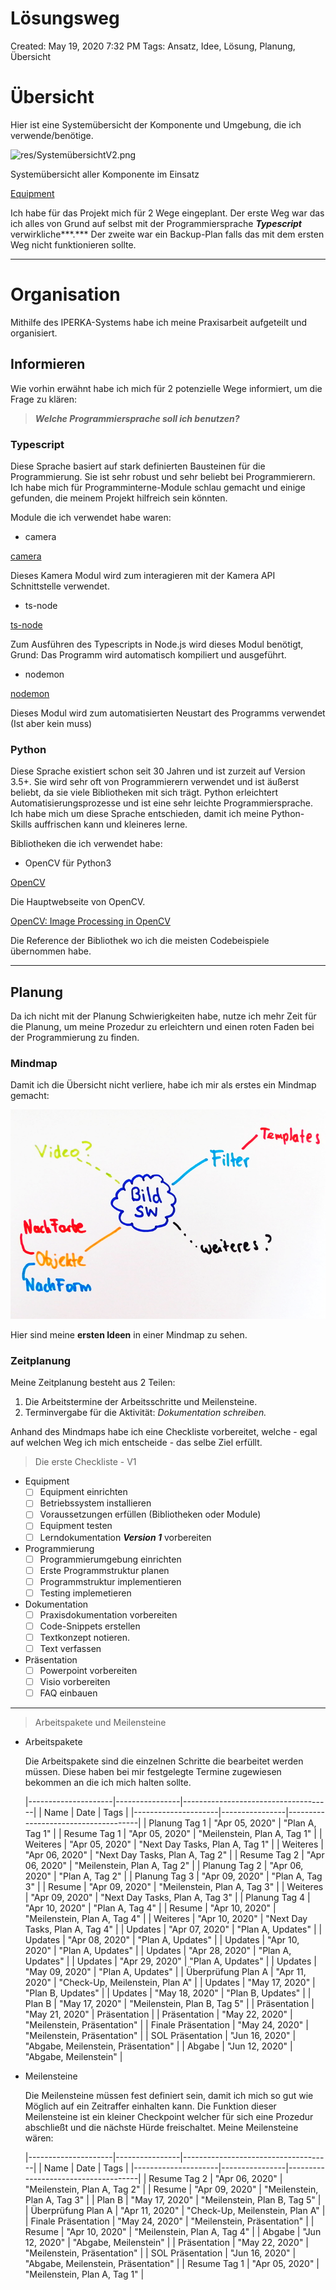 # Lösungsweg

Created: May 19, 2020 7:32 PM
Tags: Ansatz, Idee, Lösung, Planung, Übersicht

# Übersicht

Hier ist eine Systemübersicht der Komponente und Umgebung, die ich verwende/benötige.

![res/SystemübersichtV2.png](res/SystemübersichtV2.png)

Systemübersicht aller Komponente im Einsatz

[Equipment](res/Lösungsweg-Equipment.csv)

Ich habe für das Projekt mich für 2 Wege eingeplant. Der erste Weg war das ich alles von Grund auf selbst mit der Programmiersprache ***Typescript*** verwirkliche***.***
Der zweite war ein Backup-Plan falls das mit dem ersten Weg nicht funktionieren sollte.

---

# Organisation

Mithilfe des IPERKA-Systems habe ich meine Praxisarbeit aufgeteilt und organisiert.

## Informieren

Wie vorhin erwähnt habe ich mich für 2 potenzielle Wege informiert, um die Frage zu klären:

> ***Welche Programmiersprache soll ich benutzen?***

### Typescript

Diese Sprache basiert auf stark definierten Bausteinen für die Programmierung. Sie ist sehr robust und sehr beliebt bei Programmierern.
Ich habe mich für Programminterne-Module schlau gemacht und einige gefunden, die meinem Projekt hilfreich sein könnten.

Module die ich verwendet habe waren:

- camera

[camera](https://www.npmjs.com/package/camera)

Dieses Kamera Modul wird zum interagieren mit der Kamera API Schnittstelle verwendet.

- ts-node

[ts-node](https://www.npmjs.com/package/ts-node)

Zum Ausführen des Typescripts in Node.js wird dieses Modul benötigt, Grund: Das Programm wird automatisch kompiliert und ausgeführt.

- nodemon

[nodemon](https://www.npmjs.com/package/nodemon)

Dieses Modul wird zum automatisierten Neustart des Programms verwendet (Ist aber kein muss)

### Python

Diese Sprache existiert schon seit 30 Jahren und ist zurzeit auf Version 3.5+. Sie wird sehr oft von Programmierern verwendet und ist äußerst beliebt, da sie viele Bibliotheken mit sich trägt. Python erleichtert Automatisierungsprozesse und ist eine sehr leichte Programmiersprache. Ich habe mich um diese Sprache entschieden, damit ich meine Python-Skills auffrischen kann und kleineres lerne.

Bibliotheken die ich verwendet habe:

- OpenCV für Python3

[OpenCV](https://opencv.org/)

Die Hauptwebseite von OpenCV.

[OpenCV: Image Processing in OpenCV](https://docs.opencv.org/3.4/d2/d96/tutorial_py_table_of_contents_imgproc.html)

Die Reference der Bibliothek wo ich die meisten Codebeispiele übernommen habe.

---

## Planung

Da ich nicht mit der Planung Schwierigkeiten habe, nutze ich mehr Zeit für die Planung, um meine Prozedur zu erleichtern und einen roten Faden bei der Programmierung zu finden.

### Mindmap

Damit ich die Übersicht nicht verliere, habe ich mir als erstes ein Mindmap gemacht:

![res/Untitled.png](res/Untitled.png)

Hier sind meine **ersten Ideen** in einer Mindmap zu sehen.

### Zeitplanung

Meine Zeitplanung besteht aus 2 Teilen: 

1. Die Arbeitstermine der Arbeitsschritte und Meilensteine.
2. Terminvergabe für die Aktivität: *Dokumentation schreiben.*

Anhand des Mindmaps habe ich eine Checkliste vorbereitet, welche - egal auf welchen Weg ich mich entscheide - das selbe Ziel erfüllt.

> Die erste Checkliste - V1

- Equipment
    - [ ]  Equipment einrichten
    - [ ]  Betriebssystem installieren
    - [ ]  Voraussetzungen erfüllen (Bibliotheken oder Module)
    - [ ]  Equipment testen
    - [ ]  Lerndokumentation ***Version 1*** vorbereiten
- Programmierung
    - [ ]  Programmierumgebung einrichten
    - [ ]  Erste Programmstruktur planen
    - [ ]  Programmstruktur implementieren
    - [ ]  Testing implemetieren
- Dokumentation
    - [ ]  Praxisdokumentation vorbereiten
    - [ ]  Code-Snippets erstellen
    - [ ]  Textkonzept notieren.
    - [ ]  Text verfassen
- Präsentation
    - [ ]  Powerpoint vorbereiten
    - [ ]  Visio vorbereiten
    - [ ]  FAQ einbauen

---

> Arbeitspakete und Meilensteine

- Arbeitspakete

    Die Arbeitspakete sind die einzelnen Schritte die bearbeitet werden müssen. Diese haben bei mir festgelegte Termine zugewiesen bekommen an die ich mich halten sollte.

    |---------------------|----------------|-------------------------------------| 
    | Name                | Date           | Tags                                | 
    |---------------------|----------------|-------------------------------------| 
    | Planung Tag 1       | "Apr 05, 2020" | "Plan A, Tag 1"                     | 
    | Resume Tag 1        | "Apr 05, 2020" | "Meilenstein, Plan A, Tag 1"        | 
    | Weiteres            | "Apr 05, 2020" | "Next Day Tasks, Plan A, Tag 1"     | 
    | Weiteres            | "Apr 06, 2020" | "Next Day Tasks, Plan A, Tag 2"     | 
    | Resume Tag 2        | "Apr 06, 2020" | "Meilenstein, Plan A, Tag 2"        | 
    | Planung Tag 2       | "Apr 06, 2020" | "Plan A, Tag 2"                     | 
    | Planung Tag 3       | "Apr 09, 2020" | "Plan A, Tag 3"                     | 
    | Resume              | "Apr 09, 2020" | "Meilenstein, Plan A, Tag 3"        | 
    | Weiteres            | "Apr 09, 2020" | "Next Day Tasks, Plan A, Tag 3"     | 
    | Planung Tag 4       | "Apr 10, 2020" | "Plan A, Tag 4"                     | 
    | Resume              | "Apr 10, 2020" | "Meilenstein, Plan A, Tag 4"        | 
    | Weiteres            | "Apr 10, 2020" | "Next Day Tasks, Plan A, Tag 4"     | 
    | Updates             | "Apr 07, 2020" | "Plan A, Updates"                   | 
    | Updates             | "Apr 08, 2020" | "Plan A, Updates"                   | 
    | Updates             | "Apr 10, 2020" | "Plan A, Updates"                   | 
    | Updates             | "Apr 28, 2020" | "Plan A, Updates"                   | 
    | Updates             | "Apr 29, 2020" | "Plan A, Updates"                   | 
    | Updates             | "May 09, 2020" | "Plan A, Updates"                   | 
    | Überprüfung Plan A  | "Apr 11, 2020" | "Check-Up, Meilenstein, Plan A"     | 
    | Updates             | "May 17, 2020" | "Plan B, Updates"                   | 
    | Updates             | "May 18, 2020" | "Plan B, Updates"                   | 
    | Plan B              | "May 17, 2020" | "Meilenstein, Plan B, Tag 5"        | 
    | Präsentation        | "May 21, 2020" | Präsentation                        | 
    | Präsentation        | "May 22, 2020" | "Meilenstein, Präsentation"         | 
    | Finale Präsentation | "May 24, 2020" | "Meilenstein, Präsentation"         | 
    | SOL Präsentation    | "Jun 16, 2020" | "Abgabe, Meilenstein, Präsentation" | 
    | Abgabe              | "Jun 12, 2020" | "Abgabe, Meilenstein"               | 

- Meilensteine

    Die Meilensteine müssen fest definiert sein, damit ich mich so gut wie Möglich auf ein Zeitraffer einhalten kann. Die Funktion dieser Meilensteine ist ein kleiner Checkpoint welcher für sich eine Prozedur abschließt und die nächste Hürde freischaltet.
    Meine Meilensteine wären:

    |---------------------|----------------|-------------------------------------| 
    | Name                | Date           | Tags                                | 
    |---------------------|----------------|-------------------------------------| 
    | Resume Tag 2        | "Apr 06, 2020" | "Meilenstein, Plan A, Tag 2"        | 
    | Resume              | "Apr 09, 2020" | "Meilenstein, Plan A, Tag 3"        | 
    | Plan B              | "May 17, 2020" | "Meilenstein, Plan B, Tag 5"        | 
    | Überprüfung Plan A  | "Apr 11, 2020" | "Check-Up, Meilenstein, Plan A"     | 
    | Finale Präsentation | "May 24, 2020" | "Meilenstein, Präsentation"         | 
    | Resume              | "Apr 10, 2020" | "Meilenstein, Plan A, Tag 4"        | 
    | Abgabe              | "Jun 12, 2020" | "Abgabe, Meilenstein"               | 
    | Präsentation        | "May 22, 2020" | "Meilenstein, Präsentation"         | 
    | SOL Präsentation    | "Jun 16, 2020" | "Abgabe, Meilenstein, Präsentation" | 
    | Resume Tag 1        | "Apr 05, 2020" | "Meilenstein, Plan A, Tag 1"        | 

